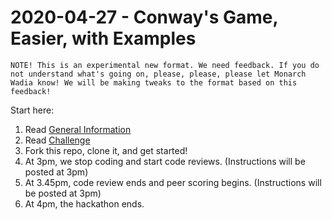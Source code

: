 # 2020-04-27 - Conway's Game, Easier, with Examples

`NOTE! This is an experimental new format. We need feedback. If you do not understand what's going on, please, please, please let Monarch Wadia know! We will be making tweaks to the format based on this feedback!`

Start here:

1. Read [General Information](./General%20Information.md)
2. Read [Challenge](./Challenge.md)
3. Fork this repo, clone it, and get started! 
4. At 3pm, we stop coding and start code reviews. (Instructions will be posted at 3pm)
5. At 3.45pm, code review ends and peer scoring begins. (Instructions will be posted at 3pm)
6. At 4pm, the hackathon ends.
